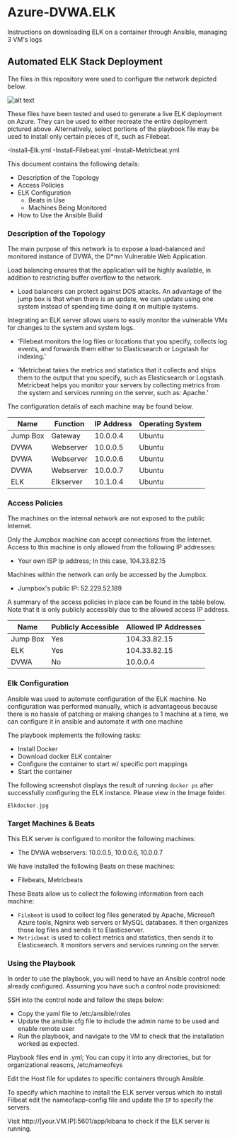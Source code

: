 # Azure-DVWA.ELK
Instructions on downloading ELK on a container through Ansible, managing 3 VM's logs
## Automated ELK Stack Deployment

The files in this repository were used to configure the network depicted below.

![alt text](https://github.com/jennytu99/Azure-DVWA.ELK/blob/main/Diagrams/ELK-DVWA-Diagram "Diagram")

These files have been tested and used to generate a live ELK deployment on Azure. They can be used to either recreate the entire deployment pictured above. Alternatively, select portions of the playbook file may be used to install only certain pieces of it, such as Filebeat.

  -Install-Elk.yml
  -Install-Filebeat.yml
  -Install-Metricbeat.yml

This document contains the following details:
- Description of the Topology
- Access Policies
- ELK Configuration
  - Beats in Use
  - Machines Being Monitored
- How to Use the Ansible Build


### Description of the Topology

The main purpose of this network is to expose a load-balanced and monitored instance of DVWA, the D*mn Vulnerable Web Application.

Load balancing ensures that the application will be highly available, in addition to restricting buffer overflow to the network.
- Load balancers can protect against DOS attacks. An advantage of the jump box is that when there is an update, we can update using one system instead of spending time doing it on multiple systems. 

Integrating an ELK server allows users to easily monitor the vulnerable VMs for changes to the system and system logs.

- ‘Filebeat monitors the log files or locations that you specify, collects log events, and forwards them either to Elasticsearch or Logstash for indexing.’ 

- ‘Metricbeat takes the metrics and statistics that it collects and ships them to the output that you specify, such as Elasticsearch or Logstash. Metricbeat helps you monitor your servers by collecting metrics from the system and services running on the server, such as: Apache.’ 


The configuration details of each machine may be found below.

| Name     | Function | IP Address  | Operating System |
|----------|----------|-------------|------------------|
| Jump Box | Gateway   | 10.0.0.4   | Ubuntu           |
| DVWA     | Webserver | 10.0.0.5   | Ubuntu           |
| DVWA     | Webserver | 10.0.0.6   | Ubuntu           |
| DVWA     | Webserver | 10.0.0.7   | Ubuntu           |
| ELK      | Elkserver | 10.1.0.4   | Ubuntu           |

### Access Policies

The machines on the internal network are not exposed to the public Internet. 

Only the Jumpbox machine can accept connections from the Internet. Access to this machine is only allowed from the following IP addresses:
- Your own ISP Ip address; In this case, 104.33.82.15

Machines within the network can only be accessed by the Jumpbox.
- Jumpbox's public IP: 52.229.52.189

A summary of the access policies in place can be found in the table below. Note that it is only publicly accessibly due to the allowed access IP address.

| Name     | Publicly Accessible | Allowed IP Addresses |
|----------|---------------------|----------------------|
| Jump Box | Yes                 | 104.33.82.15         |
| ELK      | Yes                 | 104.33.82.15         |
| DVWA     | No                  | 10.0.0.4             |

### Elk Configuration

Ansible was used to automate configuration of the ELK machine. No configuration was performed manually, which is advantageous because there is no hassle of patching or making changes to 1 machine at a time, we can configure it in ansible and automate it with one machine

The playbook implements the following tasks:
- Install Docker 
- Download docker ELK container
- Configure the container to start w/ specific port mappings
- Start the container

The following screenshot displays the result of running `docker ps` after successfully configuring the ELK instance. Please view in the Image folder.

    Elkdocker.jpg

### Target Machines & Beats
This ELK server is configured to monitor the following machines:
- The DVWA webservers: 10.0.0.5, 10.0.0.6, 10.0.0.7

We have installed the following Beats on these machines:
- Filebeats, Metricbeats

These Beats allow us to collect the following information from each machine:
- `Filebeat` is used to collect log files generated by Apache, Microsoft Azure tools, Ngninx web servers or MySQL databases. It then organizes those log files and sends it to Elasticserver.
- `Metricbeat` is used to collect metrics and statistics, then sends it to Elasticsearch. It monitors servers and services running on the server.  

### Using the Playbook
In order to use the playbook, you will need to have an Ansible control node already configured. Assuming you have such a control node provisioned: 

SSH into the control node and follow the steps below:
- Copy the yaml file to /etc/ansible/roles
- Update the ansible.cfg file to include the admin name to be used and enable remote user
- Run the playbook, and navigate to the VM to check that the installation worked as expected.


Playbook files end in .yml; You can copy it into any directories, but for organizational reasons, /etc/nameofsys

Edit the Host file for updates to specific containers through Ansible. 

To specify which machine to install the ELK server versus which ito install Filbeat edit the nameofapp-config file and update the `IP` to specify the servers.

Visit http://[your.VM.IP]:5601/app/kibana to check if the ELK server is running. 
